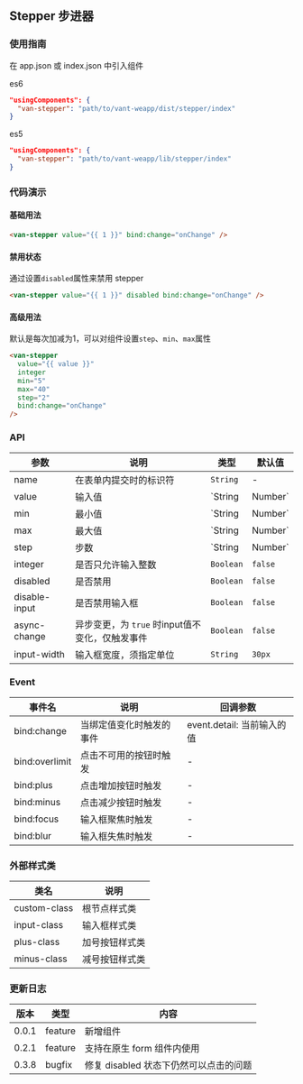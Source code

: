 ## Stepper 步进器

### 使用指南

在 app.json 或 index.json 中引入组件

es6
```json
"usingComponents": {
  "van-stepper": "path/to/vant-weapp/dist/stepper/index"
}
```

es5
```json
"usingComponents": {
  "van-stepper": "path/to/vant-weapp/lib/stepper/index"
}
```

### 代码演示

#### 基础用法

```html
<van-stepper value="{{ 1 }}" bind:change="onChange" />
```

#### 禁用状态

通过设置`disabled`属性来禁用 stepper

```html
<van-stepper value="{{ 1 }}" disabled bind:change="onChange" />
```

#### 高级用法

默认是每次加减为1，可以对组件设置`step`、`min`、`max`属性

```html
<van-stepper
  value="{{ value }}"
  integer
  min="5"
  max="40"
  step="2"
  bind:change="onChange"
/>
```

### API

| 参数 | 说明 | 类型 | 默认值 |
|-----------|-----------|-----------|-------------|
| name | 在表单内提交时的标识符 | `String` | - |
| value | 输入值 | `String | Number` | 最小值 |
| min | 最小值 | `String | Number` | `1` |
| max | 最大值 | `String | Number` | - |
| step | 步数 | `String | Number` | `1` |
| integer | 是否只允许输入整数 | `Boolean` | `false` |
| disabled | 是否禁用 | `Boolean` | `false` |
| disable-input | 是否禁用输入框 | `Boolean` | `false` |
| async-change | 异步变更，为 `true` 时input值不变化，仅触发事件 | `Boolean` | `false` |
| input-width | 输入框宽度，须指定单位 | `String` | `30px` |

### Event

| 事件名 | 说明 | 回调参数 |
|-----------|-----------|-----------|
| bind:change | 当绑定值变化时触发的事件 | event.detail: 当前输入的值 |
| bind:overlimit | 点击不可用的按钮时触发 | - |
| bind:plus | 点击增加按钮时触发 | - |
| bind:minus | 点击减少按钮时触发 | - |
| bind:focus | 输入框聚焦时触发 | - |
| bind:blur | 输入框失焦时触发 | - |

### 外部样式类

| 类名 | 说明 |
|-----------|-----------|
| custom-class | 根节点样式类 |
| input-class | 输入框样式类 |
| plus-class | 加号按钮样式类 |
| minus-class | 减号按钮样式类 |

### 更新日志

| 版本 | 类型 | 内容 |
|-----------|-----------|-----------|
| 0.0.1 | feature | 新增组件 |
| 0.2.1 | feature | 支持在原生 form 组件内使用 |
| 0.3.8 | bugfix | 修复 disabled 状态下仍然可以点击的问题 |

